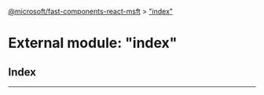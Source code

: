 [@microsoft/fast-components-react-msft](../README.md) > ["index"](../modules/_index_.md)

# External module: "index"

## Index

---

